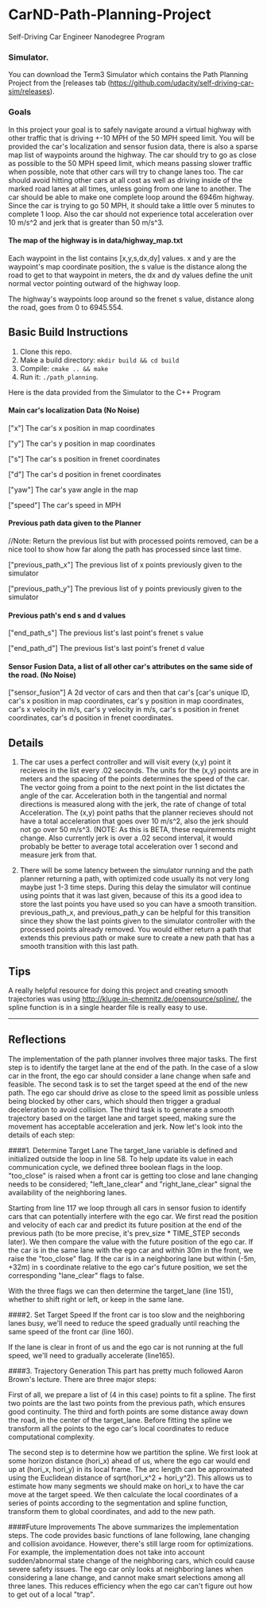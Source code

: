 # CarND-Path-Planning-Project
Self-Driving Car Engineer Nanodegree Program
   
### Simulator.
You can download the Term3 Simulator which contains the Path Planning Project from the [releases tab (https://github.com/udacity/self-driving-car-sim/releases).

### Goals
In this project your goal is to safely navigate around a virtual highway with other traffic that is driving +-10 MPH of the 50 MPH speed limit. You will be provided the car's localization and sensor fusion data, there is also a sparse map list of waypoints around the highway. The car should try to go as close as possible to the 50 MPH speed limit, which means passing slower traffic when possible, note that other cars will try to change lanes too. The car should avoid hitting other cars at all cost as well as driving inside of the marked road lanes at all times, unless going from one lane to another. The car should be able to make one complete loop around the 6946m highway. Since the car is trying to go 50 MPH, it should take a little over 5 minutes to complete 1 loop. Also the car should not experience total acceleration over 10 m/s^2 and jerk that is greater than 50 m/s^3.

#### The map of the highway is in data/highway_map.txt
Each waypoint in the list contains  [x,y,s,dx,dy] values. x and y are the waypoint's map coordinate position, the s value is the distance along the road to get to that waypoint in meters, the dx and dy values define the unit normal vector pointing outward of the highway loop.

The highway's waypoints loop around so the frenet s value, distance along the road, goes from 0 to 6945.554.

## Basic Build Instructions

1. Clone this repo.
2. Make a build directory: `mkdir build && cd build`
3. Compile: `cmake .. && make`
4. Run it: `./path_planning`.

Here is the data provided from the Simulator to the C++ Program

#### Main car's localization Data (No Noise)

["x"] The car's x position in map coordinates

["y"] The car's y position in map coordinates

["s"] The car's s position in frenet coordinates

["d"] The car's d position in frenet coordinates

["yaw"] The car's yaw angle in the map

["speed"] The car's speed in MPH

#### Previous path data given to the Planner

//Note: Return the previous list but with processed points removed, can be a nice tool to show how far along
the path has processed since last time. 

["previous_path_x"] The previous list of x points previously given to the simulator

["previous_path_y"] The previous list of y points previously given to the simulator

#### Previous path's end s and d values 

["end_path_s"] The previous list's last point's frenet s value

["end_path_d"] The previous list's last point's frenet d value

#### Sensor Fusion Data, a list of all other car's attributes on the same side of the road. (No Noise)

["sensor_fusion"] A 2d vector of cars and then that car's [car's unique ID, car's x position in map coordinates, car's y position in map coordinates, car's x velocity in m/s, car's y velocity in m/s, car's s position in frenet coordinates, car's d position in frenet coordinates. 

## Details

1. The car uses a perfect controller and will visit every (x,y) point it recieves in the list every .02 seconds. The units for the (x,y) points are in meters and the spacing of the points determines the speed of the car. The vector going from a point to the next point in the list dictates the angle of the car. Acceleration both in the tangential and normal directions is measured along with the jerk, the rate of change of total Acceleration. The (x,y) point paths that the planner recieves should not have a total acceleration that goes over 10 m/s^2, also the jerk should not go over 50 m/s^3. (NOTE: As this is BETA, these requirements might change. Also currently jerk is over a .02 second interval, it would probably be better to average total acceleration over 1 second and measure jerk from that.

2. There will be some latency between the simulator running and the path planner returning a path, with optimized code usually its not very long maybe just 1-3 time steps. During this delay the simulator will continue using points that it was last given, because of this its a good idea to store the last points you have used so you can have a smooth transition. previous_path_x, and previous_path_y can be helpful for this transition since they show the last points given to the simulator controller with the processed points already removed. You would either return a path that extends this previous path or make sure to create a new path that has a smooth transition with this last path.

## Tips

A really helpful resource for doing this project and creating smooth trajectories was using http://kluge.in-chemnitz.de/opensource/spline/, the spline function is in a single hearder file is really easy to use.


---

## Reflections

The implementation of the path planner involves three major tasks. The first step is to identify the target lane at the end of the path. In the case of a slow car in the front, the ego car should consider a lane change when safe and feasible. The second task is to set the target speed at the end of the new path. The ego car should drive as close to the speed limit as possible unless being blocked by other cars, which should then trigger a gradual deceleration to avoid collision. The third task is to generate a smooth trajectory based on the target lane and target speed, making sure the movement has acceptable acceleration and jerk. Now let's look into the details of each step:

####1. Determine Target Lane
The target_lane variable is defined and initialized outside the loop in line 58. To help update its value in each communication cycle, we defined three boolean flags in the loop. "too_close" is raised when a front car is getting too close and lane changing needs to be considered; "left_lane_clear" and "right_lane_clear" signal the availability of the neighboring lanes.

Starting from line 117 we loop through all cars in sensor fusion to identify cars that can potentially interfere with the ego car. We first read the position and velocity of each car and predict its future position at the end of the previous path (to be more precise, it's prev_size * TIME_STEP seconds later). We then compare the value with the future position of the ego car. If the car is in the same lane with the ego car and within 30m in the front, we raise the "too_close" flag. If the car is in a neighboring lane but within (-5m, +32m) in s coordinate relative to the ego car's future position, we set the corresponding "lane_clear" flags to false.
 
 With the three flags we can then determine the target_lane (line 151), whether to shift right or left, or keep in the same lane.
 
 ####2. Set Target Speed
 If the front car is too slow and the neighboring lanes busy, we'll need to reduce the speed gradually until reaching the same speed of the front car (line 160).
 
 If the lane is clear in front of us and the ego car is not running at the full speed, we'll need to gradually accelerate (line165).
 
 ####3. Trajectory Generation
 This part has pretty much followed Aaron Brown's lecture. There are three major steps:
 
 First of all, we prepare a list of (4 in this case) points to fit a spline. The first two points are the last two points from the previous path, which ensures good continuity. The third and forth points are some distance away down the road, in the center of the target_lane. Before fitting the spline we transform all the points to the ego car's local coordinates to reduce computational complexity.
 
 The second step is to determine how we partition the spline. We first look at some horizon distance (hori_x) ahead of us, where the ego car would end up at (hori_x, hori_y) in its local frame. The arc length can be approximated using the Euclidean distance of sqrt(hori_x^2 + hori_y^2). This allows us to estimate how many segments we should make on hori_x to have the car move at the target speed. We then calculate the local coordinates of a series of points according to the segmentation and spline function, transform them to global coordinates, and add to the new path. 
  
####Future Improvements
The above summarizes the implementation steps. The code provides basic functions of lane following, lane changing and collision avoidance. However, there's still large room for optimizations. For example, the implementation does not take into account sudden/abnormal state change of the neighboring cars, which could cause severe safety issues. The ego car only looks at neighboring lanes when considering a lane change, and cannot make smart selections among all three lanes. This reduces efficiency when the ego car can't figure out how to get out of a local "trap". 